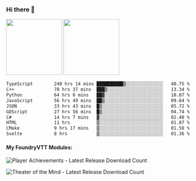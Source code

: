 ### Hi there 👋

<img height="150em" src="https://github-readme-stats.vercel.app/api?username=EddieDover&count_private=true&include_all_commits=true&show_icons=true&theme=dracula&hide_border=false&rank_icon=percentile"/>
<img height="150em" src="https://github-readme-stats.vercel.app/api/top-langs/?username=EddieDover&theme=dracula&hide_border=false&&layout=compact&langs_count=20" />

<!--START_SECTION:waka-->

```txt
TypeScript        240 hrs 14 mins ██████████▒░░░░░░░░░░░░░░   40.75 %
C++               78 hrs 37 mins  ███▒░░░░░░░░░░░░░░░░░░░░░   13.34 %
Python            64 hrs 6 mins   ██▓░░░░░░░░░░░░░░░░░░░░░░   10.87 %
JavaScript        56 hrs 49 mins  ██▒░░░░░░░░░░░░░░░░░░░░░░   09.64 %
JSON              33 hrs 43 mins  █▒░░░░░░░░░░░░░░░░░░░░░░░   05.72 %
GDScript          27 hrs 56 mins  █▒░░░░░░░░░░░░░░░░░░░░░░░   04.74 %
C#                14 hrs 7 mins   ▓░░░░░░░░░░░░░░░░░░░░░░░░   02.40 %
HTML              11 hrs          ▒░░░░░░░░░░░░░░░░░░░░░░░░   01.87 %
CMake             9 hrs 17 mins   ▒░░░░░░░░░░░░░░░░░░░░░░░░   01.58 %
Svelte            8 hrs           ▒░░░░░░░░░░░░░░░░░░░░░░░░   01.36 %
```

<!--END_SECTION:waka-->

#### My FoundryVTT Modules:

  ![Player Achievements - Latest Release Download Count](https://img.shields.io/badge/dynamic/json?label=Player%20Achievements%20-%20Downloads@latest&query=assets%5B1%5D.download_count&url=https%3A%2F%2Fapi.github.com%2Frepos%2FEddieDover%2Ffvtt-player-achievements%2Freleases%2Flatest)

  ![Theater of the Mind - Latest Release Download Count](https://img.shields.io/badge/dynamic/json?label=Theater%20Of%20The%20Mind%20-%20Downloads@latest&query=assets%5B1%5D.download_count&url=https%3A%2F%2Fapi.github.com%2Frepos%2FEddieDover%2Ftheater-of-the-mind%2Freleases%2Flatest)

<a rel="me" href="https://techhub.social/@EddieDover"></a>
